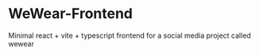 # WeWear-Frontend
Minimal react + vite + typescript frontend for a social media project called wewear
